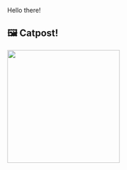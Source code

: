 Hello there!



## 🖼️ Catpost!

<sub>
    <img src="https://cdn2.thecatapi.com/images/PiooRQKuN.jpg" height="256">
</sub>

